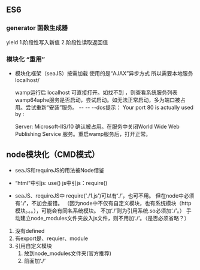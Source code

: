 ## ES6

### generator 函数生成器

yield
1.阶段性写入新值
2.阶段性读取返回值

### 模块化 “重用”

- 模块化框架（seaJS）按需加载 使用的是“AJAX”异步方式
  所以需要本地服务localhost/

  wamp运行后 localhost 可直接打开。如找不到 ，则查看系统服务列表wamp64aphe服务是否启动，尝试启动。如无法正常启动，多为端口被占用。尝试重新“安装”服务。
  -- -- --dos提示：
  Your port 80 is actually used by :

  Server: Microsoft-IIS/10
   确认被占用。在服务中关闭World Wide Web Publishing Service 服务。重启wamp服务后，打开正常。

## node模块化（CMD模式）

- seaJS和requireJS的用法被Node借鉴
-
  “html”中引js: use()
  js中引js：require()

- seaJS、requireJS中
  require('./1.js')可以有‘./’，也可不用。
  但在node中必须有‘./’，不加会报错。
  （因为node中不仅有自定义模块，也有系统模块（http模块。。。），可能会有同名系统模块。
  不加‘./’则为引用系统.so必须加‘./’。）
  手动建立node_modules文件夹放入js文件，则不用加‘./’。（是否必须省略？）

1. 没有defined
2. 有export是、requier、module
3. 引用自定义模块
   1. 放到node_modules文件夹(官方推荐)
   2. 前面加‘./’

